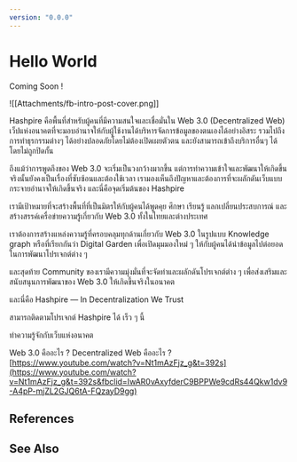 ```yaml
---
version: "0.0.0"
---
```

# Hello World

Coming Soon !

![[Attachments/fb-intro-post-cover.png]]

Hashpire คือพื้นที่สำหรับผู้คนที่มีความสนใจและเชื่อมั่นใน Web 3.0 (Decentralized Web) เว็ปแห่งอนาคตที่จะมอบอำนาจให้กับผู้ใช้งานได้บริหารจัดการข้อมูลของตนเองได้อย่างอิสระ รวมไปถึงการทำธุรกรรมต่างๆ ได้อย่างปลอดภัยโดยไม่ต้องเปิดเผยตัวตน และยังสามารถเข้าถึงบริการอื่นๆ ได้โดยไม่ถูกปิดกั้น

ถึงแม้ว่าการพูดถึงของ Web 3.0 จะเริ่มเป็นวงกว้างมากขึ้น แต่การทําความเข้าใจและพัฒนาให้เกิดขึ้นจริงนั้นยังคงเป็นเรื่องที่ซับซ้อนและต้องใช้เวลา เรามองเห็นถึงปัญหาและต้องการที่จะผลักดันเว็บแบบกระจายอำนาจให้เกิดขึ้นจริง และนี่คือจุดเริ่มต้นของ Hashpire

เรามีเป้าหมายที่จะสร้างพื้นที่ที่เป็นมิตรให้กับผู้คนได้พูดคุย ศึกษา เรียนรู้ แลกเปลี่ยนประสบการณ์ และสร้างสรรค์เครื่อข่ายความรู้เกี่ยวกับ Web 3.0 ทั้งในไทยและต่างประเทศ

เราต้องการสร้างแหล่งความรู้ที่ครอบคลุมทุกด้านเกี่ยวกับ Web 3.0 ในรูปแบบ Knowledge graph หรือที่เรียกกันว่า Digital Garden เพื่อเปิดมุมมองใหม่ ๆ ให้กับผู้คนได้นำข้อมูลไปต่อยอดในการพัฒนาโปรเจกต์ต่าง ๆ

และสุดท้าย Community ของเรามีความมุ่งมั่นที่จะจัดทำและผลักดันโปรเจกต์ต่าง ๆ เพื่อส่งเสริมและสนับสนุนการพัฒนาของ Web 3.0 ให้เกิดขึ้นจริงในอนาคต

และนี่คือ Hashpire — In Decentralization We Trust

สามารถติดตามโปรเจกต์ Hashpire ได้ เร็ว ๆ นี้

ทำความรู้จักกับเว็บแห่งอนาคต

Web 3.0 คืออะไร ? Decentralized Web คืออะไร ?
[https://www.youtube.com/watch?v=Nt1mAzFjz_g&t=392s](https://www.youtube.com/watch?v=Nt1mAzFjz_g&t=392s&fbclid=IwAR0vAxyfderC9BPPWe9cdRs44Qkw1dv9-A4pP-mjZL2GJQ6tA-FQzayD9gg)

## References

## See Also
